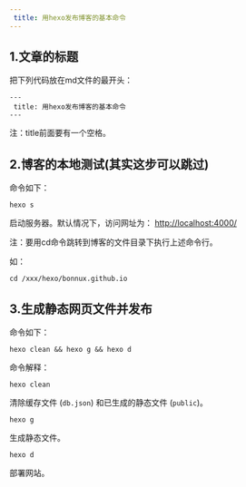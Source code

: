 ```yaml
---
 title: 用hexo发布博客的基本命令
---
```

## 1.文章的标题

把下列代码放在md文件的最开头：

```
---
 title: 用hexo发布博客的基本命令
---
```

注：title前面要有一个空格。

## 2.博客的本地测试(其实这步可以跳过)

命令如下：

```
hexo s
```

启动服务器。默认情况下，访问网址为： 
[http://localhost:4000/](http://localhost:4000/)

注：要用cd命令跳转到博客的文件目录下执行上述命令行。

如：

```
cd /xxx/hexo/bonnux.github.io
```

## 3.生成静态网页文件并发布

命令如下：

```
hexo clean && hexo g && hexo d
```

命令解释：

```
hexo clean
```

清除缓存文件 (`db.json`) 和已生成的静态文件 (`public`)。

```
hexo g
```

生成静态文件。

```
hexo d
```

部署网站。